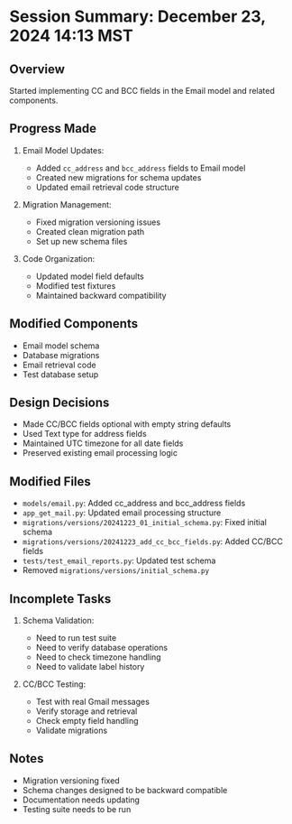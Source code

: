 # Session Summary: December 23, 2024 14:13 MST

## Overview
Started implementing CC and BCC fields in the Email model and related components.

## Progress Made
1. Email Model Updates:
   - Added `cc_address` and `bcc_address` fields to Email model
   - Created new migrations for schema updates
   - Updated email retrieval code structure

2. Migration Management:
   - Fixed migration versioning issues
   - Created clean migration path
   - Set up new schema files

3. Code Organization:
   - Updated model field defaults
   - Modified test fixtures
   - Maintained backward compatibility

## Modified Components
- Email model schema
- Database migrations
- Email retrieval code
- Test database setup

## Design Decisions
- Made CC/BCC fields optional with empty string defaults
- Used Text type for address fields
- Maintained UTC timezone for all date fields
- Preserved existing email processing logic

## Modified Files
- `models/email.py`: Added cc_address and bcc_address fields
- `app_get_mail.py`: Updated email processing structure
- `migrations/versions/20241223_01_initial_schema.py`: Fixed initial schema
- `migrations/versions/20241223_add_cc_bcc_fields.py`: Added CC/BCC fields
- `tests/test_email_reports.py`: Updated test schema
- Removed `migrations/versions/initial_schema.py`

## Incomplete Tasks
1. Schema Validation:
   - Need to run test suite
   - Need to verify database operations
   - Need to check timezone handling
   - Need to validate label history

2. CC/BCC Testing:
   - Test with real Gmail messages
   - Verify storage and retrieval
   - Check empty field handling
   - Validate migrations

## Notes
- Migration versioning fixed
- Schema changes designed to be backward compatible
- Documentation needs updating
- Testing suite needs to be run

